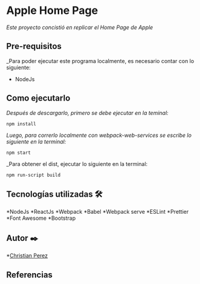 # Apple Home Page
_Este proyecto concistió en replicar el Home Page de Apple_

## Pre-requisitos
_Para poder ejecutar este programa localmente, es necesario contar con lo siguiente:
* NodeJs

## Como ejecutarlo

_Después de descargarlo, primero se debe ejecutar en la teminal:_

```
npm install
```

_Luego, para correrlo localmente con webpack-web-services se escribe lo siguiente en la terminal:_

```
npm start
```

_Para obtener el dist, ejecutar lo siguiente en la terminal:

```
npm run-script build
```

## Tecnologías utilizadas 🛠️
*NodeJs
*ReactJs
*Webpack
*Babel
*Webpack serve
*ESLint
*Prettier
*Font Awesome
*Bootstrap

## Autor ✒️
*[Christian Perez](https://github.com/campeon19)

## Referencias


